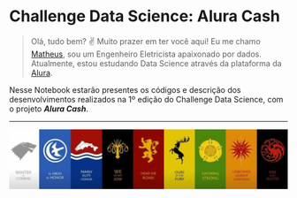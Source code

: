 # **Challenge Data Science: Alura Cash**

> Olá, tudo bem? ✌ Muito prazer em ter você aqui! Eu me chamo [Matheus](https://www.linkedin.com/in/matheusfay/), sou um Engenheiro Eletricista apaixonado por dados. Atualmente, estou estudando Data Science através da plataforma da [Alura](https://www.alura.com.br/).

Nesse Notebook estarão presentes os códigos e descrição dos desenvolvimentos realizados na 1º edição do Challenge Data Science, com o projeto ***Alura Cash***.

---

![alt text](https://github.com/mfaysoares/GOT-Analysis/blob/main/cover.png)
